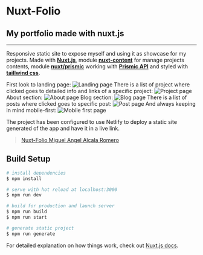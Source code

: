 # Nuxt-Folio

## My portfolio made with nuxt.js

---

Responsive static site to expose myself and using it as showcase for my projects. Made with [**Nuxt.js**](https://github.com/nuxt), module [**nuxt-content**](https://github.com/nuxt/content) for manage projects contents, module [**nuxt/prismic**](https://prismic.nuxtjs.org/) working with [**Prismic API**](https://prismic.io/) and styled with [**taillwind css**](https://tailwindcss.com/).

First look to landing page:
![Landing page](https://res.cloudinary.com/da3z5stec/image/upload/v1605013267/portfolio_2.0/homepage_vtndv8.png)
There is a list of project where clicked goes to detailed info and links of a specific project:
![Project page](https://res.cloudinary.com/da3z5stec/image/upload/v1605013266/portfolio_2.0/projectpage_fbtgkt.png)
About section:
![About page](https://res.cloudinary.com/da3z5stec/image/upload/v1605013267/portfolio_2.0/aboutpage_sjbkiy.png)
Blog section:
![Blog page](https://res.cloudinary.com/da3z5stec/image/upload/v1605013266/portfolio_2.0/blogpage_psdqny.png)
There is a list of posts where clicked goes to specific post:
![Post page](https://res.cloudinary.com/da3z5stec/image/upload/v1605013266/portfolio_2.0/postpage_cxutgy.png)
And always keeping in mind mobile-first:
![Mobile first page](https://res.cloudinary.com/da3z5stec/image/upload/v1605013266/portfolio_2.0/mobile_lnijh5.png)

The project has been configured to use Netlify to deploy a static site generated of the app and have it in a live link.

> [Nuxt-Folio Miguel Angel Alcala Romero](https://mikeliamportfolio.netlify.app/)

## Build Setup

```bash
# install dependencies
$ npm install

# serve with hot reload at localhost:3000
$ npm run dev

# build for production and launch server
$ npm run build
$ npm run start

# generate static project
$ npm run generate
```

For detailed explanation on how things work, check out [Nuxt.js docs](https://nuxtjs.org).
